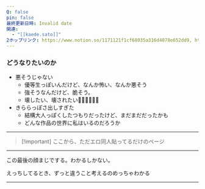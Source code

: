 ```yaml
---
Q: false
pin: false
最終更新日時: Invalid date
関連:
  - "[[kaede.sato]]"
2ホップリンク: https://www.notion.so/1171121f1cf68035a316d4078e652dd9, https://www.notion.so/12d1121f1cf680ba812be2dceea3d71f, https://www.notion.so/1371121f1cf6801fa701ccdb8d3e88a4, https://www.notion.so/1521121f1cf680599b60d7229b48b5ad, https://www.notion.so/1531121f1cf6801aab6bf6d15afbb16a, https://www.notion.so/1b852f0d9a674feea6621cc6d3bc100d, https://www.notion.so/2c848310d3134726b8f6b5ecefd972dc, https://www.notion.so/c90ae538b11f497cb2be155abc6f6447, https://www.notion.so/d12208cdc5c34e599f720a53ce566daa
---
```

  

### どうなりたいのか

- 悪そうじゃない
    - 優等生っぽいんだけど、なんか怖い、なんか悪そう
    - 強そうなんだけど、脆そう。
    - 壊したい、壊されたい🧡🧡🧡🧡🧡🧡
- きららっぽさ出しすぎた
    - 結構大人っぽくしたつもりだったけど、まだまだだったかも
    - どんな作品の世界に私はいるのだろうか

  

  

  

  

---

  

> [!important] ここから、ただエロ同人貼ってるだけのページ

  

  

  

  

---

  

  

  

  

  

  

  

この最後の顔まじでする。わかるしかない。

えっちしてるとき、ずっと違うこと考えるのめっちゃわかる

  

  

  

  

  

  

---
